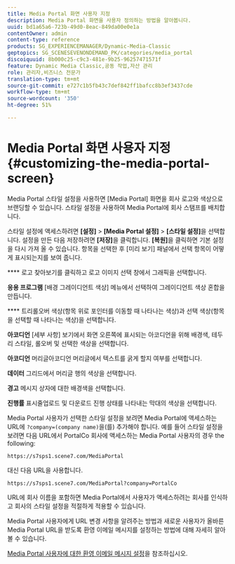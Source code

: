 ```yaml
---
title: Media Portal 화면 사용자 지정
description: Media Portal 화면을 사용자 정의하는 방법을 알아봅니다.
uuid: bd1a65a6-723b-49d0-8eac-849da00e0e1a
contentOwner: admin
content-type: reference
products: SG_EXPERIENCEMANAGER/Dynamic-Media-Classic
geptopics: SG_SCENESEVENONDEMAND_PK/categories/media_portal
discoiquuid: 8b000c25-c9c3-481e-9b25-96257471571f
feature: Dynamic Media Classic,공동 작업,자산 관리
role: 관리자,비즈니스 전문가
translation-type: tm+mt
source-git-commit: e727c1b5fb43c7def842ff1bafcc8b3ef3437cde
workflow-type: tm+mt
source-wordcount: '350'
ht-degree: 51%

---
```



# Media Portal 화면 사용자 지정{#customizing-the-media-portal-screen}

Media Portal 스타일 설정을 사용하면 [Media Portal] 화면을 회사 로고와 색상으로 브랜딩할 수 있습니다. 스타일 설정을 사용하여 Media Portal에 회사 스탬프를 배치합니다.

스타일 설정에 액세스하려면 **[설정]** > **[Media Portal 설정]** > **[스타일 설정]**&#x200B;을 선택합니다. 설정을 만든 다음 저장하려면 **[저장]**&#x200B;을 클릭합니다. **[복원]**&#x200B;을 클릭하면 기본 설정을 다시 가져 올 수 있습니다. 항목을 선택한 후 [미리 보기] 패널에서 선택 항목이 어떻게 표시되는지를 보여 줍니다.

**** 로고 찾아보기를 클릭하고 로고 이미지 선택 창에서 그래픽을 선택합니다.

**응용 프로그램** [배경 그레이디언트 색상] 메뉴에서 선택하여 그레이디언트 색상 혼합을 만듭니다.

**** 트리롤오버 색상(항목 위로 포인터를 이동할 때 나타나는 색상)과 선택 색상(항목을 선택할 때 나타나는 색상)을 선택합니다.

**아코디언** [세부 사항] 보기에서 화면 오른쪽에 표시되는 아코디언을 위해 배경색, 테두리 스타일, 롤오버 및 선택한 색상을 선택합니다.

**아코디언** 머리글아코디언 머리글에서 텍스트를 굵게 할지 여부를 선택합니다.

**데이터** 그리드에서 머리글 행의 색상을 선택합니다.

**경고** 메시지 상자에 대한 배경색을 선택합니다.

**진행률** 표시줄업로드 및 다운로드 진행 상태를 나타내는 막대의 색상을 선택합니다.

Media Portal 사용자가 선택한 스타일 설정을 보려면 Media Portal에 액세스하는 URL에 `?company=(company name)`을(를) 추가해야 합니다. 예를 들어 스타일 설정을 보려면 다음 URL에서 PortalCo 회사에 액세스하는 Media Portal 사용자의 경우 the following:

`https://s7sps1.scene7.com/MediaPortal`

대신 다음 URL을 사용합니다.

`https://s7sps1.scene7.com/MediaPortal?company=PortalCo`

URL에 회사 이름을 포함하면 Media Portal에서 사용자가 액세스하려는 회사를 인식하고 회사의 스타일 설정을 적절하게 적용할 수 있습니다.

Media Portal 사용자에게 URL 변경 사항을 알려주는 방법과 새로운 사용자가 올바른 Media Portal URL을 받도록 환영 이메일 메시지를 설정하는 방법에 대해 자세히 알아볼 수 있습니다.

[Media Portal 사용자에 대한 환영 이메일 메시지 설정](adding-media-portal-users.md#setting_up_the_welcome_e_mail_message_for_media_portal_users)을 참조하십시오.
